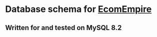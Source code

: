 # Database schema for [EcomEmpire](https://github.com/V4nquishers/ecomempire)
## Written for and tested on MySQL 8.2
